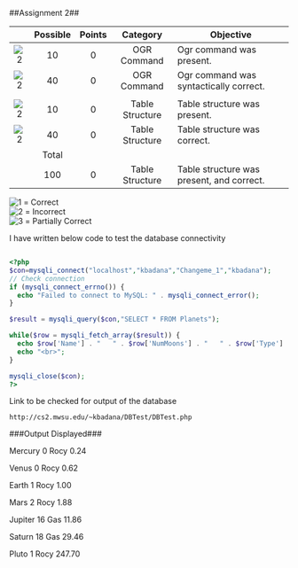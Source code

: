 ##Assignment 2##

|    |Possible|Points|Category     | Objective                                          | 
|:--:|:------:|:----:|:-----------:|----------------------------------------------------|
|![2]|    10  |   0   | OGR Command | Ogr command was present.                           |
|![2]|    40  |   0   | OGR Command | Ogr command was syntactically correct.             |
|    |        |      |             |                                                    |
|![2]|    10  |   0   | Table Structure | Table structure was present.                   |
|![2]|    40  |   0   | Table Structure | Table structure was correct.                   |
|    | Total  |      |             |                                                    |
|    |    100 |   0   | Table Structure | Table structure was present, and correct.      |



![1] = Correct <br>
![2] = Incorrect <br>
![3] = Partially Correct <br>

[1]: http://localhost:8888/5443-Spatial-Database/media/correct.png
[2]: http://localhost:8888/5443-Spatial-Database/media/incorrect.png
[3]: http://localhost:8888/5443-Spatial-Database/media/partial.png

I have written below code to test the database connectivity

``` php

<?php
$con=mysqli_connect("localhost","kbadana","Changeme_1","kbadana");
// Check connection
if (mysqli_connect_errno()) {
  echo "Failed to connect to MySQL: " . mysqli_connect_error();
}

$result = mysqli_query($con,"SELECT * FROM Planets");

while($row = mysqli_fetch_array($result)) {
  echo $row['Name'] . "   " . $row['NumMoons'] . "   " . $row['Type'] . "   " . $row['LengthOfYear'];
  echo "<br>";
}

mysqli_close($con);
?>

```

Link to be checked for output of the database

```
http://cs2.mwsu.edu/~kbadana/DBTest/DBTest.php

```

###Output Displayed###

Mercury 0 Rocy 0.24

Venus 0 Rocy 0.62

Earth 1 Rocy 1.00

Mars 2 Rocy 1.88

Jupiter 16 Gas 11.86

Saturn 18 Gas 29.46

Pluto 1 Rocy 247.70
